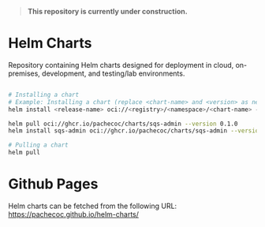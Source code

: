 > **This repository is currently under construction.**

# Helm Charts

Repository containing Helm charts designed for deployment in cloud, on-premises, development, and testing/lab environments.

```bash

# Installing a chart
# Example: Installing a chart (replace <chart-name> and <version> as needed)
helm install <release-name> oci://<registry>/<namespace>/<chart-name> --version <version>

helm pull oci://ghcr.io/pachecoc/charts/sqs-admin --version 0.1.0
helm install sqs-admin oci://ghcr.io/pachecoc/charts/sqs-admin --version 0.1.0

# Pulling a chart
helm pull
```

# Github Pages

Helm charts can be fetched from the following URL:
https://pachecoc.github.io/helm-charts/
